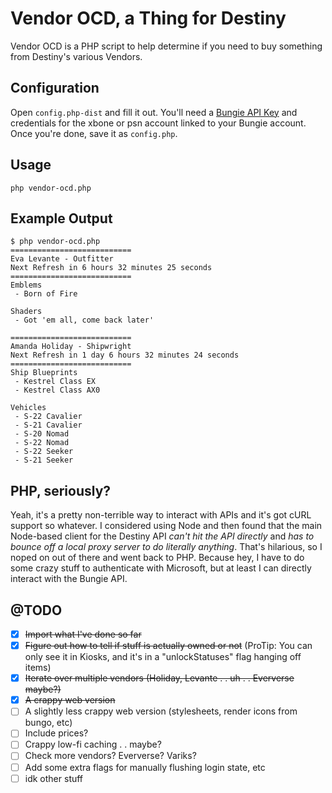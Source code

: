 # Vendor OCD, a Thing for Destiny

Vendor OCD is a PHP script to help determine if you need to buy something from Destiny's various Vendors.

## Configuration

Open `config.php-dist` and fill it out. You'll need a [Bungie API Key](https://www.bungie.net/en/User/API) and credentials for the xbone or psn account linked to your Bungie account. Once you're done, save it as `config.php`.

## Usage

```
php vendor-ocd.php
```

## Example Output

```
$ php vendor-ocd.php
===========================
Eva Levante - Outfitter
Next Refresh in 6 hours 32 minutes 25 seconds
===========================
Emblems
 - Born of Fire

Shaders
 - Got 'em all, come back later'

===========================
Amanda Holiday - Shipwright
Next Refresh in 1 day 6 hours 32 minutes 24 seconds
===========================
Ship Blueprints
 - Kestrel Class EX
 - Kestrel Class AX0

Vehicles
 - S-22 Cavalier
 - S-21 Cavalier
 - S-20 Nomad
 - S-22 Nomad
 - S-22 Seeker
 - S-21 Seeker
```

## PHP, seriously?

Yeah, it's a pretty non-terrible way to interact with APIs and it's got cURL support so whatever. I considered using Node and then found that the main Node-based client for the Destiny API _can't hit the API directly_ and _has to bounce off a local proxy server to do literally anything_. That's hilarious, so I noped on out of there and went back to PHP. Because hey, I have to do some crazy stuff to authenticate with Microsoft, but at least I can directly interact with the Bungie API.

## @TODO

- [x] ~~Import what I've done so far~~
- [x] ~~Figure out how to tell if stuff is actually owned or not~~ (ProTip: You can only see it in Kiosks, and it's in a "unlockStatuses" flag hanging off items)
- [x] ~~Iterate over multiple vendors (Holiday, Levante . . uh . . Eververse maybe?)~~
- [x] ~~A crappy web version~~
- [ ] A slightly less crappy web version (stylesheets, render icons from bungo, etc)
- [ ] Include prices?
- [ ] Crappy low-fi caching . . maybe?
- [ ] Check more vendors? Eververse? Variks?
- [ ] Add some extra flags for manually flushing login state, etc
- [ ] idk other stuff
